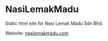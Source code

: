 # NasiLemakMadu
Static html site for Nasi Lemak Madu Sdn Bhd.

Website: [nasilemakmadu.com](https://www.nasilemakmadu.com)
